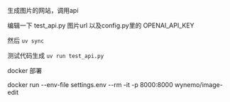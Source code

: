生成图片的网站，调用api

编辑一下 test_api.py 图片url 以及config.py里的 OPENAI_API_KEY

然后 `uv sync`

测试代码生成 `uv run test_api.py`

docker 部署

docker run --env-file settings.env --rm -it -p 8000:8000 wynemo/image-edit